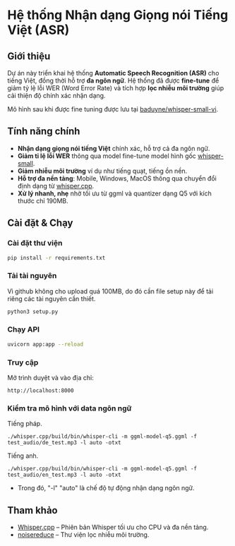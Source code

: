 # Hệ thống Nhận dạng Giọng nói Tiếng Việt (ASR)

## Giới thiệu
Dự án này triển khai hệ thống **Automatic Speech Recognition (ASR)** cho tiếng Việt, đồng thời hỗ trợ **đa ngôn ngữ**.
Hệ thống đã được **fine-tune** để giảm tỷ lệ lỗi WER (Word Error Rate) và tích hợp **lọc nhiễu môi trường** giúp cải thiện độ chính xác nhận dạng.

Mô hình sau khi được fine tuning được lưu tại [baduyne/whisper-small-vi](https://huggingface.co/baduyne/whisper-small-vi).
##  Tính năng chính
-  **Nhận dạng giọng nói tiếng Việt** chính xác, hỗ trợ cả đa ngôn ngữ.
-  **Giảm tỉ lệ lỗi WER** thông qua model fine-tune model hình gốc [whisper-small](https://huggingface.co/openai/whisper-small).
-  **Giảm nhiễu môi trường** ví dụ như tiếng quạt, tiếng ồn nền.
-  **Hỗ trợ đa nền tảng**: Mobile, Windows, MacOS thông qua chuyển đổi định dạng từ [whisper.cpp](https://github.com/ggml-org/whisper.cpp).
- **Xử lý nhanh, nhẹ** nhờ tối ưu từ ggml và quantizer dạng Q5 với kích thước chỉ 190MB.


## Cài đặt & Chạy
### Cài đặt thư viện
```bash
pip install -r requirements.txt
```

### Tải tài nguyên
Vì github không cho upload quá 100MB, do đó cần file setup này để  tải riêng các tài nguyên cần thiết.
```bash
python3 setup.py
```

### Chạy API
```bash
uvicorn app:app --reload
```

### Truy cập
Mở trình duyệt và vào địa chỉ:
```
http://localhost:8000
```

### Kiểm tra mô hình với data ngôn ngữ
Tiếng pháp.
```
./whisper.cpp/build/bin/whisper-cli -m ggml-model-q5.ggml -f test_audio/de_test.mp3 -l auto -otxt
```

Tiếng anh.
```
./whisper.cpp/build/bin/whisper-cli -m ggml-model-q5.ggml -f test_audio/en_test.mp3 -l auto -otxt
```
- Trong đó, "-l" "auto" là chế độ tự động nhận dạng ngôn ngữ.

## Tham khảo
- [Whisper.cpp](https://github.com/ggml-org/whisper.cpp) – Phiên bản Whisper tối ưu cho CPU và đa nền tảng.
- [noisereduce](https://pypi.org/project/noisereduce/) – Thư viện lọc nhiễu môi trường.
